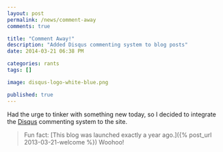 ```yaml
---
layout: post
permalink: /news/comment-away
comments: true

title: "Comment Away!"
description: "Added Disqus commenting system to blog posts"
date: 2014-03-21 06:38 PM

categories: rants
tags: []

image: disqus-logo-white-blue.png

published: true
---
```


Had the urge to tinker with something new today, so I decided to integrate the [Disqus](http://disqus.com/) commenting system to the site.

> Fun fact: [This blog was launched exactly a year ago.]({% post_url 2013-03-21-welcome %}) Woohoo!
